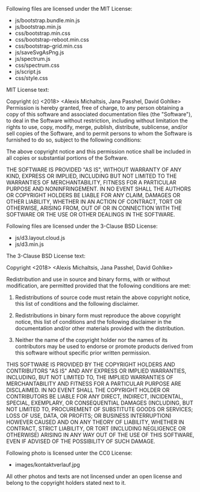 Following files are licensed under the MIT License:

- js/bootstrap.bundle.min.js
- js/bootstrap.min.js
- css/bootstrap.min.css
- css/bootstrap-reboot.min.css
- css/bootstrap-grid.min.css
- js/saveSvgAsPng.js
- js/spectrum.js
- css/spectrum.css
- js/script.js
- css/style.css

MIT License text:

Copyright (c) <2018> <Alexis Michaltsis, Jana Passhel, David Gohlke>
Permission is hereby granted, free of charge, to any person obtaining a copy of this software and associated documentation files (the "Software"), to deal in the Software without restriction, including without limitation the rights to use, copy, modify, merge, publish, distribute, sublicense, and/or sell copies of the Software, and to permit persons to whom the Software is furnished to do so, subject to the following conditions:

The above copyright notice and this permission notice shall be included in all copies or substantial portions of the Software.

THE SOFTWARE IS PROVIDED "AS IS", WITHOUT WARRANTY OF ANY KIND, EXPRESS OR IMPLIED, INCLUDING BUT NOT LIMITED TO THE WARRANTIES OF MERCHANTABILITY, FITNESS FOR A PARTICULAR PURPOSE AND NONINFRINGEMENT. IN NO EVENT SHALL THE AUTHORS OR COPYRIGHT HOLDERS BE LIABLE FOR ANY CLAIM, DAMAGES OR OTHER LIABILITY, WHETHER IN AN ACTION OF CONTRACT, TORT OR OTHERWISE, ARISING FROM, OUT OF OR IN CONNECTION WITH THE SOFTWARE OR THE USE OR OTHER DEALINGS IN THE SOFTWARE.

Following files are licensed under the 3-Clause BSD License:

- js/d3.layout.cloud.js
- js/d3.min.js

The 3-Clause BSD License text:

Copyright <2018> <Alexis Michaltsis, Jana Passhel, David Gohlke>

Redistribution and use in source and binary forms, with or without modification, are permitted provided that the following conditions are met:

1. Redistributions of source code must retain the above copyright notice, this list of conditions and the following disclaimer.

2. Redistributions in binary form must reproduce the above copyright notice, this list of conditions and the following disclaimer in the documentation and/or other materials provided with the distribution.

3. Neither the name of the copyright holder nor the names of its contributors may be used to endorse or promote products derived from this software without specific prior written permission.

THIS SOFTWARE IS PROVIDED BY THE COPYRIGHT HOLDERS AND CONTRIBUTORS "AS IS" AND ANY EXPRESS OR IMPLIED WARRANTIES, INCLUDING, BUT NOT LIMITED TO, THE IMPLIED WARRANTIES OF MERCHANTABILITY AND FITNESS FOR A PARTICULAR PURPOSE ARE DISCLAIMED. IN NO EVENT SHALL THE COPYRIGHT HOLDER OR CONTRIBUTORS BE LIABLE FOR ANY DIRECT, INDIRECT, INCIDENTAL, SPECIAL, EXEMPLARY, OR CONSEQUENTIAL DAMAGES (INCLUDING, BUT NOT LIMITED TO, PROCUREMENT OF SUBSTITUTE GOODS OR SERVICES; LOSS OF USE, DATA, OR PROFITS; OR BUSINESS INTERRUPTION) HOWEVER CAUSED AND ON ANY THEORY OF LIABILITY, WHETHER IN CONTRACT, STRICT LIABILITY, OR TORT (INCLUDING NEGLIGENCE OR OTHERWISE) ARISING IN ANY WAY OUT OF THE USE OF THIS SOFTWARE, EVEN IF ADVISED OF THE POSSIBILITY OF SUCH DAMAGE.

Following photo is licensed unter the CC0 License:

- images/kontaktverlauf.jpg

All other photos and texts are not lincensed under an open license and belong to the copyright holders stated next to it.